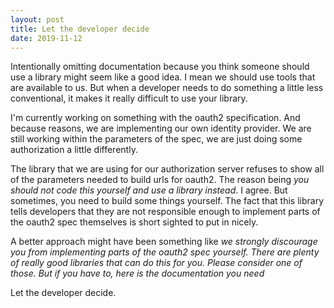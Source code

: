 ```yaml
---
layout: post
title: Let the developer decide
date: 2019-11-12
---
```

Intentionally omitting documentation because you think someone should use a library might seem like a good idea. I mean we should use tools that are available to us. But when a developer needs to do something a little less conventional, it makes it really difficult to use your library.

I'm currently working on something with the oauth2 specification. And because reasons, we are implementing our own identity provider. We are still working within the parameters of the spec, we are just doing some authorization a little differently.

The library that we are using for our authorization server refuses to show all of the parameters needed to build urls for oauth2. The reason being _you should not code this yourself and use a library instead_. I agree. But sometimes, you need to build some things yourself. The fact that this library tells developers that they are not responsible enough to implement parts of the oauth2 spec themselves is short sighted to put in nicely.

A better approach might have been something like _we strongly discourage you from implementing parts of the oauth2 spec yourself. There are plenty of really good libraries that can do this for you. Please consider one of those. But if you have to, here is the documentation you need_

Let the developer decide.





